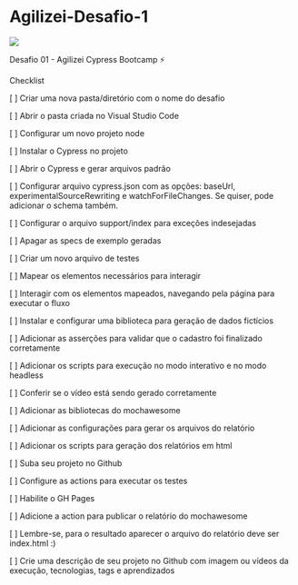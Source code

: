 # Agilizei-Desafio-1

<img src="https://media.giphy.com/media/3o72F7RrTPW6jymXew/giphy.gif" />

Desafio 01 - Agilizei Cypress Bootcamp ⚡️

Checklist

[ ] Criar uma nova pasta/diretório com o nome do desafio

[ ] Abrir o pasta criada no Visual Studio Code

[ ] Configurar um novo projeto node

[ ] Instalar o Cypress no projeto

[ ] Abrir o Cypress e gerar arquivos padrão

[ ] Configurar arquivo cypress.json com as opções: baseUrl, experimentalSourceRewriting e watchForFileChanges. Se quiser, pode adicionar o schema também.

[ ] Configurar o arquivo support/index para exceções indesejadas

[ ] Apagar as specs de exemplo geradas

[ ] Criar um novo arquivo de testes

[ ] Mapear os elementos necessários para interagir

[ ] Interagir com os elementos mapeados, navegando pela página para executar o fluxo

[ ] Instalar e configurar uma biblioteca para geração de dados fictícios

[ ] Adicionar as asserções para validar que o cadastro foi finalizado corretamente

[ ] Adicionar os scripts para execução no modo interativo e no modo headless

[ ] Conferir se o vídeo está sendo gerado corretamente

[ ] Adicionar as bibliotecas do mochawesome

[ ] Adicionar as configurações para gerar os arquivos do relatório

[ ] Adicionar os scripts para geração dos relatórios em html

[ ] Suba seu projeto no Github

[ ] Configure as actions para executar os testes

[ ] Habilite o GH Pages

[ ] Adicione a action para publicar o relatório do mochawesome

[ ] Lembre-se, para o resultado aparecer o arquivo do relatório deve ser index.html :)

[ ] Crie uma descrição de seu projeto no Github com imagem ou vídeos da execução, tecnologias, tags e aprendizados